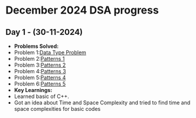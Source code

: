 # December 2024 DSA progress

## Day 1 - (30-11-2024)<br>
- **Problems Solved:**
- Problem 1:[Data Type Problem](https://practice.geeksforgeeks.org/problems/data-type-1666706751/1)
- Problem 2:[Patterns 1](https://www.naukri.com/code360/problems/n-forest_6570177)
- Problem 3:[Patterns 2](https://www.naukri.com/code360/problems/n-2-forest_6570178)
- Problem 4:[Patterns 3](https://www.naukri.com/code360/problems/n-triangles_6573689)
- Problem 5:[Patterns 4](https://www.naukri.com/code360/problems/triangle_6573690)
- Problem 6:[Patterns 5](https://www.naukri.com/code360/problems/seeding_6581892)
- **Key Learnings:**
- Learned basic of C++.
- Got an idea about Time and Space Complexity and tried to find time and space complexities for basic codes
